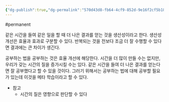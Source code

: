 ```yaml
---
{"dg-publish":true,"dg-permalink":"570d43d8-fb64-4cf9-852d-9e16f2cf5b18","permalink":"/570d43d8-fb64-4cf9-852d-9e16f2cf5b18/","dgHomeLink":true,"dgPassFrontmatter":false}
---
```


#permanent

같은 시간을 들여 같은 일을 할 때 더 나은 결과를 얻는 것을 생산성이라고 한다. 생산성 개선은 효율과 효과로 구분할 수 있다. 반복되는 것을 전보다 조금 더 잘 수행할 수 있다면 결과에는 큰 차이가 생긴다.

공부하는 법을 공부하는 것은 효율 개선에 해당한다. 시간을 더 많이 만들 수는 없지만, 우리가 갖는 시간의 질을 증가시킬 수는 있다. 같은 시간을 들여 더 나은 결과를 얻는다면 잘 공부했다고 할 수 있을 것이다. 그러기 위해서는 공부하는 법에 대해 공부할 필요가 있는데 이것을 메타 학습이라고 할 수 있다. 

- 참고
    - 시간의 질은 영향으로 판단할 수 있다
